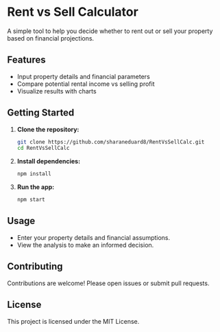 # Rent vs Sell Calculator

A simple tool to help you decide whether to rent out or sell your property based on financial projections.

## Features

- Input property details and financial parameters
- Compare potential rental income vs selling profit
- Visualize results with charts

## Getting Started

1. **Clone the repository:**
    ```bash
    git clone https://github.com/sharaneduard8/RentVsSellCalc.git
    cd RentVsSellCalc
    ```

2. **Install dependencies:**
    ```bash
    npm install
    ```

3. **Run the app:**
    ```bash
    npm start
    ```

## Usage

- Enter your property details and financial assumptions.
- View the analysis to make an informed decision.

## Contributing

Contributions are welcome! Please open issues or submit pull requests.

## License

This project is licensed under the MIT License.